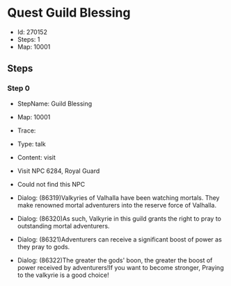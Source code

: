 # Quest Guild Blessing

- Id: 270152
- Steps: 1
- Map: 10001

## Steps

### Step 0
- StepName:  Guild Blessing
- Map:  10001
- Trace:  
- Type:  talk
- Content:  visit
- Visit NPC 6284, Royal Guard

- Could not find this NPC
- Dialog: (86319)Valkyries of Valhalla have been watching mortals. They make renowned mortal adventurers into the reserve force of Valhalla.
- Dialog: (86320)As such, Valkyrie in this guild grants the right to pray to outstanding mortal adventurers.
- Dialog: (86321)Adventurers can receive a significant boost of power as they pray to gods.
- Dialog: (86322)The greater the gods' boon, the greater the boost of power received by adventurers!If you want to become stronger, Praying to the valkyrie is a good choice!


